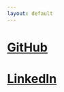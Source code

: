 ```yaml
---
layout: default
---
```


# [GitHub](https://github.com/rdnajac)
# [LinkedIn](https://www.linkedin.com/in/ryan-najac/)

